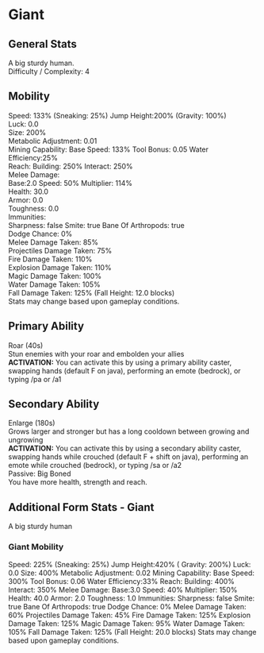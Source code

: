 # Giant

## General Stats

A big sturdy human.  
Difficulty / Complexity: 4  

## Mobility

Speed: 133% (Sneaking: 25%) Jump Height:200% (Gravity: 100%)  
Luck: 0.0  
Size: 200%  
Metabolic Adjustment: 0.01  
Mining Capability: Base Speed: 133% Tool Bonus: 0.05 Water Efficiency:25%  
Reach: Building: 250% Interact: 250%  
Melee Damage:  
Base:2.0 Speed: 50% Multiplier: 114%  
Health: 30.0  
Armor: 0.0  
Toughness: 0.0  
Immunities:  
Sharpness: false Smite: true Bane Of Arthropods: true  
Dodge Chance: 0%  
Melee Damage Taken: 85%  
Projectiles Damage Taken: 75%  
Fire Damage Taken: 110%  
Explosion Damage Taken: 110%  
Magic Damage Taken: 100%  
Water Damage Taken: 105%  
Fall Damage Taken: 125% (Fall Height: 12.0 blocks)  
Stats may change based upon gameplay conditions.  

## Primary Ability

Roar (40s)  
Stun enemies with your roar and embolden your allies  
**ACTIVATION:** You can activate this by using a primary ability caster, swapping hands (default F on java), performing an emote (bedrock), or typing /pa or /a1  

## Secondary Ability

Enlarge (180s)  
Grows larger and stronger but has a long cooldown between growing and ungrowing  
**ACTIVATION:** You can activate this by using a secondary ability caster, swapping hands while crouched (default F + shift on java), performing an emote while crouched (bedrock), or typing /sa or /a2  
Passive: Big Boned  
You have more health, strength and reach.  

## Additional Form Stats - Giant

A big sturdy human  

### Giant Mobility

Speed: 225% (Sneaking: 25%) Jump Height:420% ( Gravity: 200%)
Luck: 0.0
Size: 400%
Metabolic Adjustment: 0.02
Mining Capability: Base Speed: 300% Tool Bonus: 0.06 Water Efficiency:33%
Reach: Building: 400% Interact: 350%
Melee Damage:
Base:3.0 Speed: 40% Multiplier: 150%
Health: 40.0
Armor: 2.0
Toughness: 1.0
Immunities:
Sharpness: false Smite: true Bane Of Arthropods: true
Dodge Chance: 0%
Melee Damage Taken: 60%
Projectiles Damage Taken: 45%
Fire Damage Taken: 125%
Explosion Damage Taken: 125%
Magic Damage Taken: 95%
Water Damage Taken: 105%
Fall Damage Taken: 125% (Fall Height: 20.0 blocks)
Stats may change based upon gameplay conditions.
